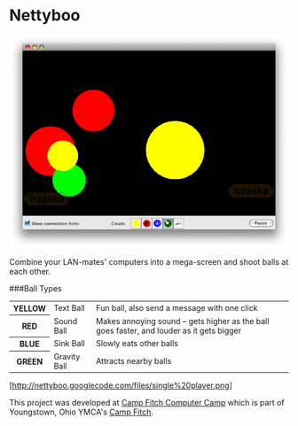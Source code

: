 # Nettyboo
![alt tag](https://raw.githubusercontent.com/CFCC/nettyboo/master/screenshots/singleplayer.png)

Combine your LAN-mates' computers into a mega-screen and shoot balls at each other.

###Ball Types
<table>
<tr><th>YELLOW</th><td>Text Ball</td><td>Fun ball, also send a message with one click</td></tr>
<tr><th>RED</th><td>Sound Ball</td><td>Makes annoying sound – gets higher as the ball goes faster, and louder as it gets bigger</td></tr>
<tr><th>BLUE</th><td>Sink Ball</td><td>Slowly eats other balls</td></tr>
<tr><th>GREEN</th><td>Gravity Ball</td><td>Attracts nearby balls</td></tr>
</table>

[http://nettyboo.googlecode.com/files/single%20player.png]

This project was developed at [Camp Fitch Computer Camp](http://campcomputer.com) which is part of Youngstown, Ohio YMCA's [Camp Fitch](http://www.campfitch.com).
